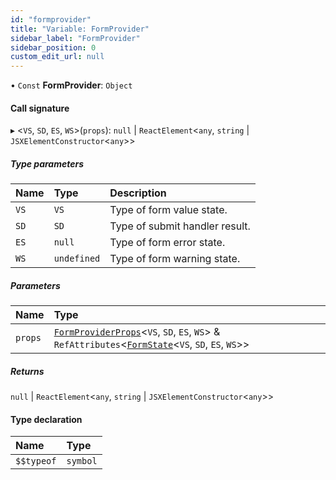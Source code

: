 ```yaml
---
id: "formprovider"
title: "Variable: FormProvider"
sidebar_label: "FormProvider"
sidebar_position: 0
custom_edit_url: null
---
```


• `Const` **FormProvider**: `Object`

#### Call signature

▸ <`VS`, `SD`, `ES`, `WS`\>(`props`): ``null`` \| `ReactElement`<`any`, `string` \| `JSXElementConstructor`<`any`\>\>

##### Type parameters

| Name | Type | Description |
| :------ | :------ | :------ |
| `VS` | `VS` | Type of form value state. |
| `SD` | `SD` | Type of submit handler result. |
| `ES` | ``null`` | Type of form error state. |
| `WS` | `undefined` | Type of form warning state. |

##### Parameters

| Name | Type |
| :------ | :------ |
| `props` | [`FormProviderProps`](../interfaces/formproviderprops.md)<`VS`, `SD`, `ES`, `WS`\> & `RefAttributes`<[`FormState`](../classes/formstate.md)<`VS`, `SD`, `ES`, `WS`\>\> |

##### Returns

``null`` \| `ReactElement`<`any`, `string` \| `JSXElementConstructor`<`any`\>\>

#### Type declaration

| Name | Type |
| :------ | :------ |
| `$$typeof` | `symbol` |
